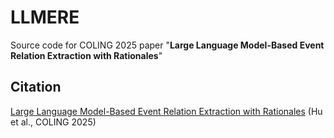 # LLMERE

Source code for COLING 2025 paper "**Large Language Model-Based Event Relation Extraction with Rationales**"

## Citation

[Large Language Model-Based Event Relation Extraction with Rationales](https://aclanthology.org/2025.coling-main.500) (Hu et al., COLING 2025)
